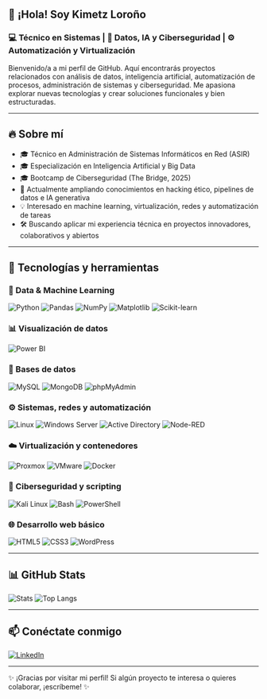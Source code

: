 ## 👋 ¡Hola! Soy Kimetz Loroño  
### 💻 Técnico en Sistemas | 🤖 Datos, IA y Ciberseguridad | ⚙️ Automatización y Virtualización

Bienvenido/a a mi perfil de GitHub. Aquí encontrarás proyectos relacionados con análisis de datos, inteligencia artificial, automatización de procesos, administración de sistemas y ciberseguridad. Me apasiona explorar nuevas tecnologías y crear soluciones funcionales y bien estructuradas.

---

## 🔥 Sobre mí
- 🎓 Técnico en Administración de Sistemas Informáticos en Red (ASIR)
- 🎓 Especialización en Inteligencia Artificial y Big Data
- 🎓 Bootcamp de Ciberseguridad (The Bridge, 2025)
- 🌱 Actualmente ampliando conocimientos en hacking ético, pipelines de datos e IA generativa
- 💡 Interesado en machine learning, virtualización, redes y automatización de tareas
- 🛠️ Buscando aplicar mi experiencia técnica en proyectos innovadores, colaborativos y abiertos

---

## 🚀 Tecnologías y herramientas

### 🧠 Data & Machine Learning  
![Python](https://img.shields.io/badge/Python-3776AB?style=flat&logo=python&logoColor=white)
![Pandas](https://img.shields.io/badge/Pandas-150458?style=flat&logo=pandas)
![NumPy](https://img.shields.io/badge/NumPy-013243?style=flat&logo=numpy)
![Matplotlib](https://img.shields.io/badge/Matplotlib-11557C?style=flat&logo=matplotlib)
![Scikit-learn](https://img.shields.io/badge/Scikit--learn-F7931E?style=flat&logo=scikit-learn)

### 📊 Visualización de datos  
![Power BI](https://img.shields.io/badge/Power_BI-F2C811?style=flat&logo=powerbi&logoColor=black)

### 🧱 Bases de datos  
![MySQL](https://img.shields.io/badge/MySQL-4479A1?style=flat&logo=mysql&logoColor=white)
![MongoDB](https://img.shields.io/badge/MongoDB-47A248?style=flat&logo=mongodb&logoColor=white)
![phpMyAdmin](https://img.shields.io/badge/phpMyAdmin-6C78AF?style=flat&logo=php&logoColor=white)

### ⚙️ Sistemas, redes y automatización  
![Linux](https://img.shields.io/badge/Linux-FCC624?style=flat&logo=linux&logoColor=black)
![Windows Server](https://img.shields.io/badge/Windows_Server-0078D6?style=flat&logo=windows&logoColor=white)
![Active Directory](https://img.shields.io/badge/Active_Directory-003366?style=flat&logo=microsoft&logoColor=white)
![Node-RED](https://img.shields.io/badge/Node--RED-8F0000?style=flat)

### ☁️ Virtualización y contenedores  
![Proxmox](https://img.shields.io/badge/Proxmox-E57000?style=flat)
![VMware](https://img.shields.io/badge/VMware-607078?style=flat&logo=vmware)
![Docker](https://img.shields.io/badge/Docker-2496ED?style=flat&logo=docker&logoColor=white)

### 🔐 Ciberseguridad y scripting  
![Kali Linux](https://img.shields.io/badge/Kali_Linux-557C94?style=flat&logo=kalilinux&logoColor=white)
![Bash](https://img.shields.io/badge/Bash-121011?style=flat&logo=gnubash&logoColor=white)
![PowerShell](https://img.shields.io/badge/PowerShell-5391FE?style=flat&logo=powershell&logoColor=white)

### 🌐 Desarrollo web básico  
![HTML5](https://img.shields.io/badge/HTML5-E34F26?style=flat&logo=html5&logoColor=white)
![CSS3](https://img.shields.io/badge/CSS3-1572B6?style=flat&logo=css3&logoColor=white)
![WordPress](https://img.shields.io/badge/WordPress-21759B?style=flat&logo=wordpress&logoColor=white)

---

## 📊 GitHub Stats

![Stats](https://github-readme-stats.vercel.app/api?username=kimetzgithub&show_icons=true&theme=radical)
![Top Langs](https://github-readme-stats.vercel.app/api/top-langs/?username=kimetzgithub&layout=compact&theme=radical)

---

## 📫 Conéctate conmigo

[![LinkedIn](https://img.shields.io/badge/LinkedIn-0A66C2?style=flat&logo=linkedin&logoColor=white)](https://www.linkedin.com/in/kimetz-loro%C3%B1o-bengoa)

---

✨ ¡Gracias por visitar mi perfil! Si algún proyecto te interesa o quieres colaborar, ¡escríbeme! ✨
